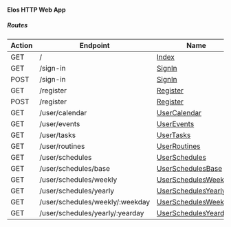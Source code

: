 #### Elos HTTP Web App

##### Routes
| Action      | Endpoint                          | Name                                                                               | Access                          |
| ----------- | --------------------------------- | ---------------------------------------------------------------------------------- | ------------------------------- |
| GET         | /                                 | [Index](/http/app/routes/index.md)                                                 | Open                            |
| GET         | /sign-in                          | [SignIn](/http/app/routes/sign-in.md#get)                                          | Open                            |
| POST        | /sign-in                          | [SignIn](/http/app/routes/sign-in.md#post)                                         | Open                            |
| GET         | /register                         | [Register](/http/app/routes/register.md#get)                                       | Open                            |
| POST        | /register                         | [Register](/http/app/routes/register.md#post)                                      | Open                            |
| GET         | /user/calendar                    | [UserCalendar](/http/app/routes/user/calendar.md)                                  | User                            |
| GET         | /user/events                      | [UserEvents](/http/app/routes/user/events.md)                                      | User                            |
| GET         | /user/tasks                       | [UserTasks](/http/app/routes/user/tasks.md)                                        | User                            |
| GET         | /user/routines                    | [UserRoutines](/http/app/routes/user/routines.md)                                  | User                            |
| GET         | /user/schedules                   | [UserSchedules](/http/app/routes/user/schedules.md)                                | User                            |
| GET         | /user/schedules/base              | [UserSchedulesBase](/http/app/routes/user/schedules/base.md)                       | User                            |
| GET         | /user/schedules/weekly            | [UserSchedulesWeekly](/http/app/routes/user/schedules/weekly.md)                   | User                            |
| GET         | /user/schedules/yearly            | [UserSchedulesYearly](/http/app/routes/user/schedules/yearly.md)                   | User                            |
| GET         | /user/schedules/weekly/:weekday   | [UserSchedulesWeekday](/http/app/routes/user/schedules/weekday.md)                 | User                            |
| GET         | /user/schedules/yearly/:yearday   | [UserSchedulesYearday](/http/app/routes/user/schedules/yearday.md)                 | User                            |
